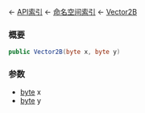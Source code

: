 ← [API索引](Api-Index) ← [命名空间索引](Namespace-Index) ← [Vector2B](VRageMath.Vector2B)

### 概要

```csharp
public Vector2B(byte x, byte y)
```

### 参数

* [byte](https://docs.microsoft.com/en-us/dotnet/api/System.Byte?view=netframework-4.6) x
* [byte](https://docs.microsoft.com/en-us/dotnet/api/System.Byte?view=netframework-4.6) y
